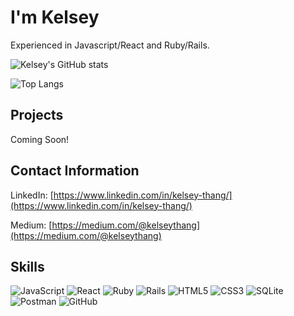 
# I'm Kelsey

Experienced in Javascript/React and Ruby/Rails.

![Kelsey's GitHub stats](https://github-readme-stats.vercel.app/api?username=kelseythang&show_icons=true)

![Top Langs](https://github-readme-stats.vercel.app/api/top-langs/?username=kelseythang&layout=compact)

## Projects

Coming Soon!

## Contact Information

LinkedIn: [https://www.linkedin.com/in/kelsey-thang/](https://www.linkedin.com/in/kelsey-thang/)

Medium: [https://medium.com/@kelseythang](https://medium.com/@kelseythang)

## Skills

![JavaScript](https://img.shields.io/badge/javascript-%23323330.svg?style=for-the-badge&logo=javascript&logoColor=%23F7DF1E) 
![React](https://img.shields.io/badge/react-%2320232a.svg?style=for-the-badge&logo=react&logoColor=%2361DAFB) 
![Ruby](https://img.shields.io/badge/ruby-%23CC342D.svg?style=for-the-badge&logo=ruby&logoColor=white) 
![Rails](https://img.shields.io/badge/rails-%23CC0000.svg?style=for-the-badge&logo=ruby-on-rails&logoColor=white)
![HTML5](https://img.shields.io/badge/html5-%23E34F26.svg?style=for-the-badge&logo=html5&logoColor=white) 
![CSS3](https://img.shields.io/badge/css3-%231572B6.svg?style=for-the-badge&logo=css3&logoColor=white) 
![SQLite](https://img.shields.io/badge/sqlite-%2307405e.svg?style=for-the-badge&logo=sqlite&logoColor=white) 
![Postman](https://img.shields.io/badge/Postman-FF6C37?style=for-the-badge&logo=postman&logoColor=red) 
![GitHub](https://img.shields.io/badge/github-%23121011.svg?style=for-the-badge&logo=github&logoColor=white) 
